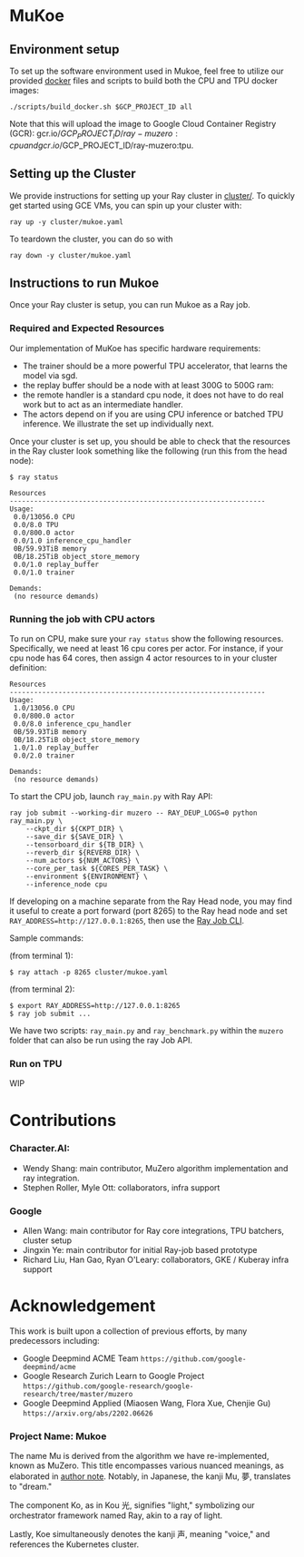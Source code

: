 # MuKoe

## Environment setup
To set up the software environment used in Mukoe, feel free to utilize our provided [docker](docker/) files and scripts to build both the CPU and TPU docker images:

```
./scripts/build_docker.sh $GCP_PROJECT_ID all
```

Note that this will upload the image to Google Cloud Container Registry (GCR): gcr.io/$GCP_PROJECT_ID/ray-muzero:cpu and  gcr.io/$GCP_PROJECT_ID/ray-muzero:tpu.

## Setting up the Cluster
We provide instructions for setting up your Ray cluster in [cluster/](cluster/). To quickly get started using GCE VMs, you can spin up your cluster with:

```
ray up -y cluster/mukoe.yaml
```

To teardown the cluster, you can do so with

```
ray down -y cluster/mukoe.yaml
```

## Instructions to run Mukoe

Once your Ray cluster is setup, you can run Mukoe as a Ray job.

### Required and Expected Resources

Our implementation of MuKoe has specific hardware requirements:
* The trainer should be a more powerful TPU accelerator, that learns the model via sgd.
* the replay buffer should be a node with at least 300G to 500G ram:
* the remote handler is a standard cpu node, it does not have to do real work but to act as an intermediate handler.
* The actors depend on if you are using CPU inference or batched TPU inference. We illustrate the set up individually next. 

Once your cluster is set up, you should be able to check that the resources in the Ray cluster look something like the following (run this from the head node):

```
$ ray status

Resources
---------------------------------------------------------------
Usage:
 0.0/13056.0 CPU
 0.0/8.0 TPU
 0.0/800.0 actor
 0.0/1.0 inference_cpu_handler
 0B/59.93TiB memory
 0B/18.25TiB object_store_memory
 0.0/1.0 replay_buffer
 0.0/1.0 trainer

Demands:
 (no resource demands)
```

### Running the job with CPU actors

To run on CPU, make sure your `ray status` show the following resources. Specifically, we need at least 16 cpu cores per actor. For instance, if your cpu node has 64 cores, then assign 4 actor resources to in your cluster definition:

```
Resources
---------------------------------------------------------------
Usage:
 1.0/13056.0 CPU
 0.0/800.0 actor
 0.0/8.0 inference_cpu_handler
 0B/59.93TiB memory
 0B/18.25TiB object_store_memory
 1.0/1.0 replay_buffer
 0.0/2.0 trainer

Demands:
 (no resource demands)
```

To start the CPU job, launch `ray_main.py` with Ray API:
```
ray job submit --working-dir muzero -- RAY_DEUP_LOGS=0 python ray_main.py \
    --ckpt_dir ${CKPT_DIR} \
    --save_dir ${SAVE_DIR} \
    --tensorboard_dir ${TB_DIR} \
    --reverb_dir ${REVERB_DIR} \
    --num_actors ${NUM_ACTORS} \
    --core_per_task ${CORES_PER_TASK} \
    --environment ${ENVIRONMENT} \
    --inference_node cpu
```

If developing on a machine separate from the Ray Head node, you may find it useful to create a port forward (port 8265) to the Ray head node and set `RAY_ADDRESS=http://127.0.0.1:8265`, then use the [Ray Job CLI](https://docs.ray.io/en/latest/cluster/running-applications/job-submission/quickstart.html).

Sample commands:

(from terminal 1):

```
$ ray attach -p 8265 cluster/mukoe.yaml
```

(from terminal 2):

```
$ export RAY_ADDRESS=http://127.0.0.1:8265
$ ray job submit ...
```

We have two scripts: `ray_main.py` and `ray_benchmark.py` within the `muzero` folder that can also be
run using the ray Job API.

### Run on TPU

WIP

# Contributions

### Character.AI:

- Wendy Shang: main contributor, MuZero algorithm implementation and ray integration. 
- Stephen Roller, Myle Ott: collaborators, infra support 

### Google

- Allen Wang: main contributor for Ray core integrations, TPU batchers, cluster setup
- Jingxin Ye: main contributor for initial Ray-job based prototype
- Richard Liu, Han Gao, Ryan O'Leary: collaborators, GKE / Kuberay infra support


# Acknowledgement 
This work is built upon a collection of previous efforts, by many predecessors including:
- Google Deepmind ACME Team `https://github.com/google-deepmind/acme` 
- Google Research Zurich Learn to Google Project `https://github.com/google-research/google-research/tree/master/muzero`
- Google Deepmind Applied (Miaosen Wang, Flora Xue, Chenjie Gu) `https://arxiv.org/abs/2202.06626`

### Project Name: Mukoe
The name Mu is derived from the algorithm we have re-implemented, known as MuZero. This title encompasses various nuanced meanings, as elaborated in [author note](https://www.furidamu.org/blog/2020/12/22/muzero-intuition/). Notably, in Japanese, the kanji Mu, 夢, translates to "dream."

The component Ko, as in Kou 光, signifies "light," symbolizing our orchestrator framework named Ray, akin to a ray of light.

Lastly, Koe simultaneously denotes the kanji 声, meaning "voice," and references the Kubernetes cluster.
